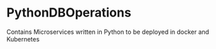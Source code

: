 # PythonDBOperations
Contains Microservices written in Python to be deployed in docker and Kubernetes
